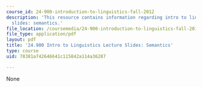 ```yaml
---
course_id: 24-900-introduction-to-linguistics-fall-2012
description: 'This resource contains information regarding intro to linguistics lecture
  slides: semantics.'
file_location: /coursemedia/24-900-introduction-to-linguistics-fall-2012/78381a742646641c115842a114a36287_MIT24_900F12_Semantics.pdf
file_type: application/pdf
layout: pdf
title: '24.900 Intro to Linguistics Lecture Slides: Semantics'
type: course
uid: 78381a742646641c115842a114a36287

---
```

None